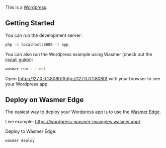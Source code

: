 This is a [Wordpress](https://wordpress.org/).

## Getting Started

You can run the development server:

```bash
php -S localhost:8080 -t app
```

You can also run the Wordpress example using Wasmer (check out the [install guide](https://docs.wasmer.io/install)):

```bash
wasmer run . --net
```

Open [http://127.0.0.1:8080](http://127.0.0.1:8080) with your browser to see your Wordpress app.

## Deploy on Wasmer Edge

The easiest way to deploy your Wordpress app is to use the [Wasmer Edge](https://wasmer.io/products/edge).

Live example: https://wordpress-wasmer-examples.wasmer.app/

Deploy to Wasmer Edge:

```bash
wasmer deploy
```

